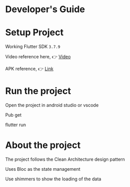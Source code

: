 # Developer's Guide

# Setup Project
Working Flutter SDK `3.7.9`

Video reference here, 👉 [Video](https://drive.google.com/drive/folders/1JckxNWhulGjF1xhaRwngpeBIcKeBvYR6)

APK reference, 👉 [Link](https://drive.google.com/file/d/1A-wckhhsfaH_O-3t303JSowy-HXRTl__/view?usp=sharing)


# Run the project
Open the project in android studio or vscode

Pub get

flutter run



# About the project
The project follows the Clean Architecture design pattern

Uses Bloc as the state management

Use shimmers to show the loading of the data




